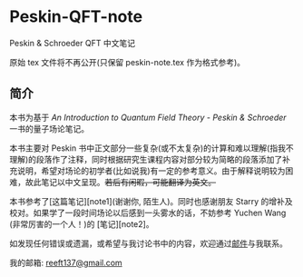 # Peskin-QFT-note
Peskin &amp; Schroeder QFT 中文笔记

<!-- 若无法编译，请下载导言区`设置字体`中的字体，或将导言区的`设置字体`项注释掉。 -->

原始 tex 文件将不再公开(只保留 peskin-note.tex 作为格式参考)。

## 简介

本书为基于 *An Introduction to Quantum Field Theory - Peskin & Schroeder* 一书的量子场论笔记。

本书主要对 Peskin 书中正文部分一些复杂(或不太复杂)的计算和难以理解(指我不理解)的段落作了注释，同时根据研究生课程内容对部分较为简略的段落添加了补充说明，希望对场论的初学者(比如说我)有一定的参考意义。由于解释说明较为困难，故此笔记以中文呈现。<del>若后有闲暇，可能翻译为英文。</del>

本书参考了[这篇笔记][note1](谢谢你, 陌生人)。同时也感谢朋友 Starry 的增补及校对。如果学了一段时间场论以后感到一头雾水的话，不妨参考 Yuchen Wang (非常厉害的一个人！)的 [笔记][note2]。

如发现任何错误或遗漏，或希望与我讨论书中的内容，欢迎通过[邮件](mailto:reeft137@gmail.com)与我联系。

我的邮箱: reeft137@gmail.com

<!-- ## 自定义命令

- `\HRule    \\长横线`
- `\mybox{}  \\评论、注等使用的方框`
- `\cemph{}  \\中文着重号`

## 样式风格

- 除双引号(“”)外，请使用英文标点。
- 请在每句话之间换行。
- 强调内容请使用`\textbf{}`或`\cemph{}`。

[note1]: http://gamebm.shoutwiki.com/wiki/Lecture_Notes_of_An_Introduction_to_Quantum_Field_Theory_by_M._Peskin_and_D._Schroeder
[note2]: https://zhuanlan.zhihu.com/p/391450897 -->
